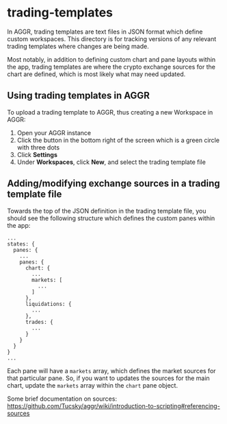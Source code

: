 # trading-templates
In AGGR, trading templates are text files in JSON format which define custom workspaces. This directory is for tracking versions of any relevant trading templates where changes are being made.

Most notably, in addition to defining custom chart and pane layouts within the app, trading templates are where the crypto exchange sources for the chart are defined, which is most likely what may need updated.

## Using trading templates in AGGR
To upload a trading template to AGGR, thus creating a new Workspace in AGGR:
1. Open your AGGR instance
2. Click the button in the bottom right of the screen which is a green circle with three dots
3. Click **Settings**
4. Under **Workspaces**, click **New**, and select the trading template file

## Adding/modifying exchange sources in a trading template file
Towards the top of the JSON definition in the trading template file, you should see the following structure which defines the custom panes within the app:
```
...
states: {
  panes: {
    ...
    panes: {
      chart: {
        ...
        markets: [
          ...
        ]
      },
      liquidations: {
        ...
      },
      trades: {
        ...
      }
    }
  }
}
...
```

Each pane will have a `markets` array, which defines the market sources for that particular pane. So, if you want to updates the sources for the main chart, update the `markets` array within the `chart` pane object.

Some brief documentation on sources:
https://github.com/Tucsky/aggr/wiki/introduction-to-scripting#referencing-sources
